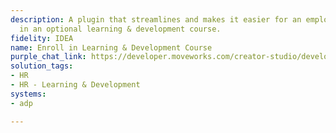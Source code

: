 ```yaml
---
description: A plugin that streamlines and makes it easier for an employee to enroll
  in an optional learning & development course.
fidelity: IDEA
name: Enroll in Learning & Development Course
purple_chat_link: https://developer.moveworks.com/creator-studio/developer-tools/purple-chat-builder/?workspace=%7B%22title%22%3A%22My+Workspace%22%2C%22botSettings%22%3A%7B%7D%2C%22mocks%22%3A%5B%7B%22id%22%3A6991%2C%22title%22%3A%22Mock+1%22%2C%22transcript%22%3A%7B%22settings%22%3A%7B%22colorStyle%22%3A%22LIGHT%22%2C%22startTime%22%3A%2211%3A43+AM%22%2C%22defaultPerson%22%3A%22GWEN%22%2C%22editable%22%3Atrue%7D%2C%22messages%22%3A%5B%7B%22from%22%3A%22USER%22%2C%22text%22%3A%22%3Cp%3EAre+there+any+leadership+trainings+I+can+enroll+in%3F%3Cbr%3E%3C%2Fp%3E%22%7D%2C%7B%22from%22%3A%22ANNOTATION%22%2C%22text%22%3A%22%3Cp%3E%E2%8F%B3+Calling+Plugin+%3Cb%3EEnroll+in+Training+Courses+%3C%2Fb%3Ewith+leadership+topics%3Cbr%3E%3C%2Fp%3E%22%7D%2C%7B%22from%22%3A%22BOT%22%2C%22text%22%3A%22%3Cp%3EI+found+a+training+that+might+be+relevant+to+you%3A+%3Cb%3ELeading+of+Others%3C%2Fb%3E%3Cbr%3E%3C%2Fp%3E%22%2C%22cards%22%3A%5B%7B%22title%22%3A%22Enroll+in+Leaders+of+Others+Training%22%2C%22text%22%3A%22%3Cp%3E%3Cb%3ECourse+Format%3C%2Fb%3E%3A+Virtual%3Cbr%3E%3Cb%3ETopics%3A+%3C%2Fb%3ELeadership%2C+management%2C+team+culture%3Cbr%3E%3Cb%3ECost%3A+%3C%2Fb%3EFree%21%3Cbr%3E%3C%2Fp%3E%22%2C%22buttons%22%3A%5B%7B%22style%22%3A%22PRIMARY%22%2C%22text%22%3A%22Enroll+Now%22%7D%5D%7D%5D%7D%5D%7D%7D%5D%7D
solution_tags:
- HR
- HR - Learning & Development
systems:
- adp

---
```

